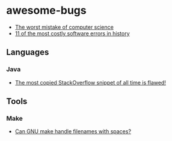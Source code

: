 # awesome-bugs

- [The worst mistake of computer science](https://www.lucidchart.com/techblog/2015/08/31/the-worst-mistake-of-computer-science/)
- [11 of the most costly software errors in history](https://raygun.com/blog/costly-software-errors-history)

## Languages

### Java

- [The most copied StackOverflow snippet of all time is flawed!](https://programming.guide/worlds-most-copied-so-snippet.html)

## Tools

### Make

- [Can GNU make handle filenames with spaces?](https://stackoverflow.com/questions/9838384/can-gnu-make-handle-filenames-with-spaces)

